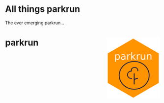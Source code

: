 # All things parkrun

The ever emerging parkrun...

# parkrun <img src='images/hex-parkrun.png' align="right" height="200" />
 
 